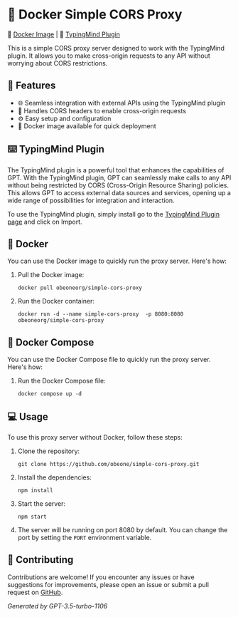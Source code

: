 # 🐳 Docker Simple CORS Proxy

🐳 [Docker Image](https://hub.docker.com/r/obeoneorg/simple-cors-proxy) | 🔗 [TypingMind Plugin](https://cloud.typingmind.com/plugins/p-01HKBS6JY387AW48VJQ3JR50A2)

This is a simple CORS proxy server designed to work with the TypingMind plugin. It allows you to make cross-origin requests to any API without worrying about CORS restrictions.

## 🚀 Features

- 🌐 Seamless integration with external APIs using the TypingMind plugin
- 🔄 Handles CORS headers to enable cross-origin requests
- ⚙️ Easy setup and configuration
- 🐳 Docker image available for quick deployment

## ⌨️ TypingMind Plugin

The TypingMind plugin is a powerful tool that enhances the capabilities of GPT. With the TypingMind plugin, GPT can seamlessly make calls to any API without being restricted by CORS (Cross-Origin Resource Sharing) policies. This allows GPT to access external data sources and services, opening up a wide range of possibilities for integration and interaction.

To use the TypingMind plugin, simply install go to the [TypingMind Plugin page](https://cloud.typingmind.com/plugins/p-01HKBS6JY387AW48VJQ3JR50A2) and click on Import.

## 🐳 Docker

You can use the Docker image to quickly run the proxy server. Here's how:

1. Pull the Docker image:
   ```
   docker pull obeoneorg/simple-cors-proxy
   ```

2. Run the Docker container:
   ```
   docker run -d --name simple-cors-proxy  -p 8080:8080 obeoneorg/simple-cors-proxy
   ```

## 🐳 Docker Compose

You can use the Docker Compose file to quickly run the proxy server. Here's how:

1. Run the Docker Compose file:
   ```
   docker compose up -d
   ```


## 💻 Usage

To use this proxy server without Docker, follow these steps:

1. Clone the repository:
   ```
   git clone https://github.com/obeone/simple-cors-proxy.git
   ```

2. Install the dependencies:
   ```
   npm install
   ```

3. Start the server:
   ```
   npm start
   ```

4. The server will be running on port 8080 by default. You can change the port by setting the `PORT` environment variable.

## 🤝 Contributing

Contributions are welcome! If you encounter any issues or have suggestions for improvements, please open an issue or submit a pull request on [GitHub](https://github.com/obeone/simple-cors-proxy).

_Generated by GPT-3.5-turbo-1106_
